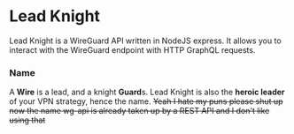 # Lead Knight
Lead Knight is a WireGuard API written in NodeJS  express. It allows you to interact with the WireGuard endpoint with HTTP GraphQL requests.
### Name
A **Wire** is a lead, and a knight **Guard**s.
Lead Knight is also the **heroic leader** of your VPN strategy, hence the name. ~~Yeah I hate my puns please shut up now the name wg-api is already taken up by a REST API and I don't like using that~~

